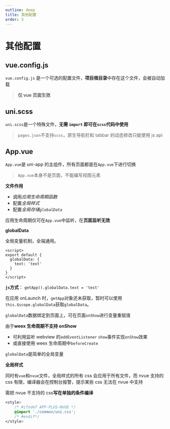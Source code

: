 ```yaml
---
outline: deep
title: 其他配置
order: 3
---
```


# 其他配置

## vue.config.js

`vue.config.js` 是一个可选的配置文件，**项目根目录**中存在这个文件，会被自动加载

> **仅 vue 页面生效**

## uni.scss

`uni.scss`是一个特殊文件，**无需 `import` 即可在`scss`代码中使用**

> `pages.json`不支持`scss`，原生导航栏和 tabbar 的动态修改只能使用 js api

## App.vue

`App.vue`是 uni-app 的主组件，所有页面都是在`App.vue`下进行切换

> `App.vue`本身不是页面，不能编写视图元素

**文件作用**

- 调用*应用生命周期函数*
- 配置*全局样式*
- 配置*全局存储`globalData`*

应用生命周期仅可在`App.vue`中监听，在**页面监听无效**

**globalData**

全局变量机制，全端通用。

```vue
<script>
export default {
  globalData: {
    text: 'text'
  }
}
</script>
```

**`js`方式**： `getApp().globalData.text = 'test'`

在应用 onLaunch 时，`getApp`对象还未获取，暂时可以使用`this.$scope.globalData`获取`globalData`。

`globalData`数据绑定到页面上，可在页面`onShow`进行变量重赋值

由于**weex 生命周期不支持 onShow**

- 可利用监听 webview 的`addEventListener` `show`事件实现`onShow`效果
- 或直接使用 weex 生命周期中`beforeCreate`

`globalData`是简单的全局变量

**全局样式**

同时有`vue`和`nvue`文件，全局样式的所有 css 会应用于所有文件，而 nvue 支持的 css 有限，编译器会在控制台报警，提示某些 css 无法在 nvue 中支持

需把 nvue 不支持的 css**写在单独的条件编译**

```css
<style>
    /* #ifndef APP-PLUS-NVUE */
    @import './common/uni.css';
    /* #endif*/
</style>
```

#
